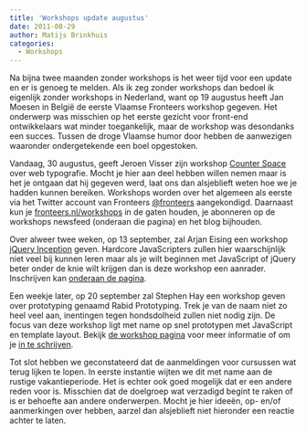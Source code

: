 ```yaml
---
title: 'Workshops update augustus'
date: 2011-08-29
author: Matijs Brinkhuis
categories:
  - Workshops
---
```


Na bijna twee maanden zonder workshops is het weer tijd voor een update en er is genoeg te melden. Als ik zeg zonder workshops dan bedoel ik eigenlijk zonder workshops in Nederland, want op 19 augustus heeft Jan Moesen in België de eerste Vlaamse Fronteers workshop gegeven. Het onderwerp was misschien op het eerste gezicht voor front-end ontwikkelaars wat minder toegankelijk, maar de workshop was desondanks een succes. Tussen de droge Vlaamse humor door hebben de aanwezigen waaronder ondergetekende een boel opgestoken.

Vandaag, 30 augustus, geeft Jeroen Visser zijn workshop [Counter Space](/workshops/counter-space-jeroen-visser) over web typografie. Mocht je hier aan deel hebben willen nemen maar is het je ontgaan dat hij gegeven werd, laat ons dan alsjeblieft weten hoe we je hadden kunnen bereiken. Workshops worden over het algemeen als eerste via het Twitter account van Fronteers [@fronteers](https://twitter.com/fronteers) aangekondigd. Daarnaast kun je [fronteers.nl/workshops](/workshops) in de gaten houden, je abonneren op de workshops newsfeed (onderaan die pagina) en het blog bijhouden.

Over alweer twee weken, op 13 september, zal Arjan Eising een workshop [jQuery Inception](/workshops/jquery-inception-arjan-eising) geven. Hardcore JavaScripters zullen hier waarschijnlijk niet veel bij kunnen leren maar als je wilt beginnen met JavaScript of jQuery beter onder de knie wilt krijgen dan is deze workshop een aanrader. Inschrijven kan [onderaan de pagina](/workshops/jquery-inception-arjan-eising#formulier-1).

Een weekje later, op 20 september zal Stephen Hay een workshop geven over prototyping genaamd Rabid Prototyping. Trek je van de naam niet zo heel veel aan, inentingen tegen hondsdolheid zullen niet nodig zijn. De focus van deze workshop ligt met name op snel prototypen met JavaScript en template layout. Bekijk [de workshop pagina](/workshops/rabid-prototyping-stephen-hay) voor meer informatie of om je [in te schrijven](/workshops/rabid-prototyping-stephen-hay#formulier-1).

Tot slot hebben we geconstateerd dat de aanmeldingen voor cursussen wat terug lijken te lopen. In eerste instantie wijten we dit met name aan de rustige vakantieperiode. Het is echter ook goed mogelijk dat er een andere reden voor is. Misschien dat de doelgroep wat verzadigd begint te raken of is er behoefte aan andere onderwerpen. Mocht je hier ideeën, op- en/of aanmerkingen over hebben, aarzel dan alsjeblieft niet hieronder een reactie achter te laten.

